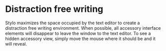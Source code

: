 # Distraction free writing

Stylo maximizes the space occupied by the text editor to create a distraction free writing environment. When possible, all accessory interface elements will disappear to leave the window to the text editor. To see a hidden accessory view, simply move the mouse where it should be and it will reveal.
